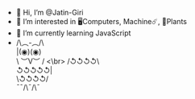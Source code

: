 - 👋 Hi, I’m @Jatin-Giri
- 👀 I’m interested in 🖥Computers, Machine☄️, 🌱Plants 
- 🌱 I’m currently learning JavaScript
- /\︵-︵/\\ </br>
  |(◉)(◉) </br>
  \ ︶V︶ / <\br>
  /↺↺↺↺\ </br>
  ↺↺↺↺↺| </br>
  \↺↺↺↺/ </br>
  ¯¯/\¯/\¯ </br>
<!--- - 💞️ I’m looking to collaborate on ... 
- 📫 How to reach me ...
- 😄 Pronouns: ...
- ⚡ Fun fact: ...
--->
<!---
Jatin-Giri/Jatin-Giri is a ✨ special ✨ repository because its `README.md` (this file) appears on your GitHub profile.
You can click the Preview link to take a look at your changes.
--->
